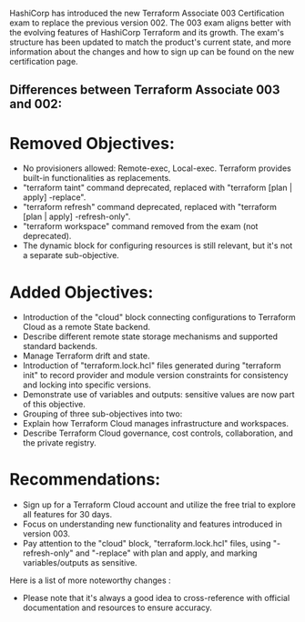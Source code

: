 
HashiCorp has introduced the new Terraform Associate 003 Certification exam to replace the previous version 002.
The 003 exam aligns better with the evolving features of HashiCorp Terraform and its growth. The exam's structure has been updated to match the product's current state, and more information about the changes and how to sign up can be found on the new certification page.

## Differences between Terraform Associate 003 and 002:

# Removed Objectives:

-  No provisioners allowed: Remote-exec, Local-exec. Terraform provides built-in functionalities as replacements.
-  "terraform taint" command deprecated, replaced with "terraform [plan | apply] -replace".
-  "terraform refresh" command deprecated, replaced with "terraform [plan | apply] -refresh-only".
-  "terraform workspace" command removed from the exam (not deprecated).
-  The dynamic block for configuring resources is still relevant, but it's not a separate sub-objective.


# Added Objectives:

-  Introduction of the "cloud" block connecting configurations to Terraform Cloud as a remote State backend.
-  Describe different remote state storage mechanisms and supported standard backends.
-  Manage Terraform drift and state.
-  Introduction of "terraform.lock.hcl" files generated during "terraform init" to record provider and module version constraints for consistency and locking into specific versions.
-  Demonstrate use of variables and outputs: sensitive values are now part of this objective.
-  Grouping of three sub-objectives into two:
-  Explain how Terraform Cloud manages infrastructure and workspaces.
-  Describe Terraform Cloud governance, cost controls, collaboration, and the private registry.

# Recommendations:

- Sign up for a Terraform Cloud account and utilize the free trial to explore all features for 30 days.
- Focus on understanding new functionality and features introduced in version 003.
- Pay attention to the "cloud" block, "terraform.lock.hcl" files, using "-refresh-only" and "-replace" with plan and apply, and marking variables/outputs as sensitive.

Here is a list of more noteworthy changes : 


- Please note that it's always a good idea to cross-reference with official documentation and resources to ensure accuracy.